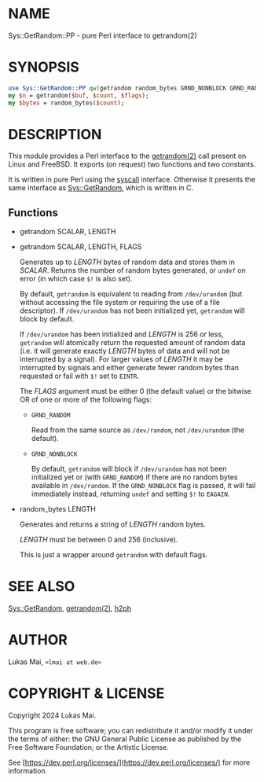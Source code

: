 # NAME

Sys::GetRandom::PP - pure Perl interface to getrandom(2)

# SYNOPSIS

```perl
use Sys::GetRandom::PP qw(getrandom random_bytes GRND_NONBLOCK GRND_RANDOM);
my $n = getrandom($buf, $count, $flags);
my $bytes = random_bytes($count);
```

# DESCRIPTION

This module provides a Perl interface to the [getrandom(2)](http://man.he.net/man2/getrandom) call present on
Linux and FreeBSD. It exports (on request) two functions and two constants.

It is written in pure Perl using the [syscall](https://perldoc.perl.org/perlfunc#syscall-NUMBER-LIST)
interface. Otherwise it presents the same interface as [Sys::GetRandom](https://metacpan.org/pod/Sys%3A%3AGetRandom), which
is written in C.

## Functions

- getrandom SCALAR, LENGTH
- getrandom SCALAR, LENGTH, FLAGS

    Generates up to _LENGTH_ bytes of random data and stores them in _SCALAR_.
    Returns the number of random bytes generated, or `undef` on error (in which
    case `$!` is also set).

    By default, `getrandom` is equivalent to reading from `/dev/urandom` (but
    without accessing the file system or requiring the use of a file descriptor).
    If `/dev/urandom` has not been initialized yet, `getrandom` will block by
    default.

    If `/dev/urandom` has been initialized and _LENGTH_ is 256 or less,
    `getrandom` will atomically return the requested amount of random data (i.e.
    it will generate exactly _LENGTH_ bytes of data and will not be interrupted by
    a signal). For larger values of _LENGTH_ it may be interrupted by signals and
    either generate fewer random bytes than requested or fail with `$!` set to
    `EINTR`.

    The _FLAGS_ argument must be either 0 (the default value) or the bitwise OR of
    one or more of the following flags:

    - `GRND_RANDOM`

        Read from the same source as `/dev/random`, not `/dev/urandom` (the default).

    - `GRND_NONBLOCK`

        By default, `getrandom` will block if `/dev/urandom` has not been initialized
        yet or (with `GRND_RANDOM`) if there are no random bytes available in
        `/dev/random`. If the `GRND_NONBLOCK` flag is passed, it will fail
        immediately instead, returning `undef` and setting `$!` to `EAGAIN`.

- random\_bytes LENGTH

    Generates and returns a string of _LENGTH_ random bytes.

    _LENGTH_ must be between 0 and 256 (inclusive).

    This is just a wrapper around `getrandom` with default flags.

# SEE ALSO

[Sys::GetRandom](https://metacpan.org/pod/Sys%3A%3AGetRandom),
[getrandom(2)](http://man.he.net/man2/getrandom),
[h2ph](https://metacpan.org/pod/h2ph)

# AUTHOR

Lukas Mai, `<lmai at web.de>`

# COPYRIGHT & LICENSE

Copyright 2024 Lukas Mai.

This program is free software; you can redistribute it and/or modify it
under the terms of either: the GNU General Public License as published
by the Free Software Foundation; or the Artistic License.

See [https://dev.perl.org/licenses/](https://dev.perl.org/licenses/) for more information.
